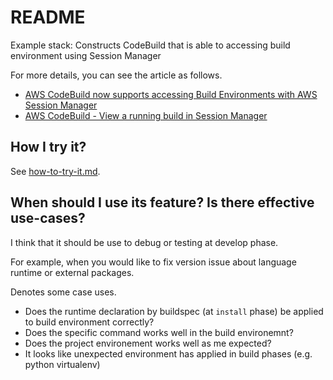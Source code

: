 # README

Example stack: Constructs CodeBuild that is able to accessing build environment using Session Manager

For more details, you can see the article as follows.

- [AWS CodeBuild now supports accessing Build Environments with AWS Session Manager](https://aws.amazon.com/jp/about-aws/whats-new/2020/07/aws-codebuild-now-supports-accessing-build-environments-with-aws-session-manager/)
- [AWS CodeBuild - View a running build in Session Manager](https://docs.aws.amazon.com/codebuild/latest/userguide/session-manager.html)


## How I try it?

See [how-to-try-it.md](how-to-try-it.md).

## When should I use its feature? Is there effective use-cases?

I think that it should be use to debug or testing at develop phase.

For example, when you would like to fix version issue about language runtime or external packages.

Denotes some case uses.

- Does the runtime declaration by buildspec (at `install` phase) be applied to build environment correctly?
- Does the specific command works well in the build environemnt?
- Does the project environement works well as me expected?
- It looks like unexpected environment has applied in build phases (e.g. python virtualenv)
